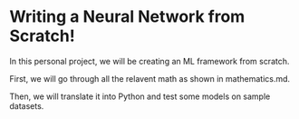 # Writing a Neural Network from Scratch!

In this personal project, we will be creating an ML framework from scratch.

First, we will go through all the relavent math as shown in mathematics.md.

Then, we will translate it into Python and test some models on sample datasets.
